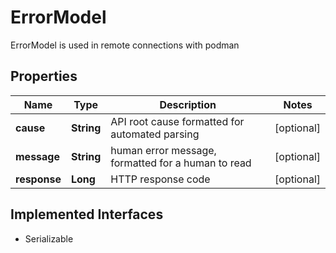 

# ErrorModel

ErrorModel is used in remote connections with podman

## Properties

| Name | Type | Description | Notes |
|------------ | ------------- | ------------- | -------------|
|**cause** | **String** | API root cause formatted for automated parsing |  [optional] |
|**message** | **String** | human error message, formatted for a human to read |  [optional] |
|**response** | **Long** | HTTP response code |  [optional] |


## Implemented Interfaces

* Serializable


